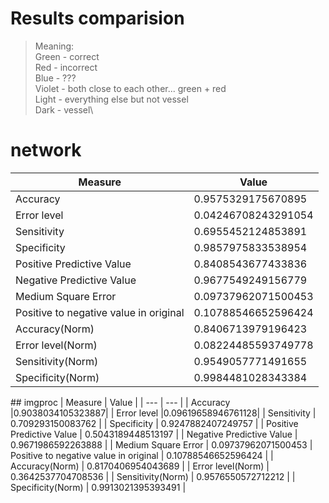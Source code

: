 # Results comparision
> Meaning:\
> Green - correct\
> Red - incorrect\
> Blue - ???\
> Violet - both close to each other... green + red\
> Light - everything else but not vessel\
> Dark - vessel\

# network
| Measure | Value |
| --- | --- |
| Accuracy |0.9575329175670895|
| Error level |0.04246708243291054|
| Sensitivity | 0.6955452124853891 |
| Specificity | 0.9857975833538954 |
| Positive Predictive Value | 0.8408543677433836 |
| Negative Predictive Value | 0.9677549249156779 |
| Medium Square Error | 0.09737962071500453
| Positive to negative value in original | 0.10788546652596424 |
| Accuracy(Norm) | 0.8406713979196423 |
| Error level(Norm) | 0.08224485593749778 |
| Sensitivity(Norm) | 0.9549057771491655 |
| Specificity(Norm) | 0.9984481028343384 |

﻿## imgproc
| Measure | Value |
| --- | --- |
| Accuracy |0.9038034105323887|
| Error level |0.09619658946761128|
| Sensitivity | 0.709293150083762 |
| Specificity | 0.9247882407249757 |
| Positive Predictive Value | 0.5043189448513197 |
| Negative Predictive Value | 0.9671986592263888 |
| Medium Square Error | 0.09737962071500453
| Positive to negative value in original | 0.10788546652596424 |
| Accuracy(Norm) | 0.8170406954043689 |
| Error level(Norm) | 0.3642537704708536 |
| Sensitivity(Norm) | 0.9576550572712212 |
| Specificity(Norm) | 0.9913021395393491 |
